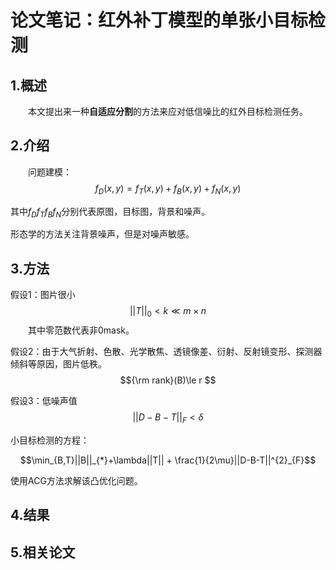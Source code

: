 论文笔记：红外补丁模型的单张小目标检测
=====================================
## 1.概述
&emsp;&emsp;本文提出来一种**自适应分割**的方法来应对低信噪比的红外目标检测任务。

## 2.介绍
&emsp;&emsp;问题建模：
$$f_{D}(x,y)= f_{T}(x,y)+f_{B}(x,y)+f_{N}(x,y)$$

其中$f_{D}$$f_{T}$$f_{B}$$f_{N}$分别代表原图，目标图，背景和噪声。

形态学的方法关注背景噪声，但是对噪声敏感。
## 3.方法

假设1：图片很小
$$ ||T||_{0} < k \ll m \times n$$
&emsp;&emsp;其中零范数代表非0mask。

假设2：由于大气折射、色散、光学散焦、透镜像差、衍射、反射镜变形、探测器倾斜等原因，图片低秩。
$${\rm rank}(B)\le r $$


假设3：低噪声值
$$||D - B - T||_{F}<\delta$$

小目标检测的方程：

$$\min_{B,T}||B||_{*}+\lambda||T|| + \frac{1}{2\mu}||D-B-T||^{2}_{F}$$

使用ACG方法求解该凸优化问题。
## 4.结果

## 5.相关论文